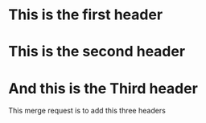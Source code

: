 # This is the first header
# This is the second header
# And this is the Third header





This merge request is to add this three headers
